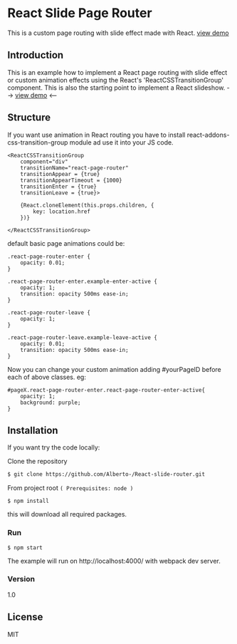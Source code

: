 #  React Slide Page Router

This is a custom page routing with slide effect made with React. [view demo]


## Introduction

This is an example how to implement a React page routing with slide effect or custom animation effects using the React's 'ReactCSSTransitionGroup' component.
This is also the starting point to implement a React slideshow.
 --> [view demo] <--

## Structure


If you want use  animation in React routing you have to install react-addons-css-transition-group module ad use it into your JS code.


	<ReactCSSTransitionGroup
		component="div"
		transitionName="react-page-router"
		transitionAppear = {true}
		transitionAppearTimeout = {1000}
		transitionEnter = {true}
		transitionLeave = {true}>

        {React.cloneElement(this.props.children, {
            key: location.href
        })}

	</ReactCSSTransitionGroup>


default basic page animations could be:
```
.react-page-router-enter {
    opacity: 0.01;
}

.react-page-router-enter.example-enter-active {
    opacity: 1;
    transition: opacity 500ms ease-in;
}

.react-page-router-leave {
    opacity: 1;
}

.react-page-router-leave.example-leave-active {
    opacity: 0.01;
    transition: opacity 500ms ease-in;
}
```

Now you can change your custom animation adding #yourPageID before each of above classes.
eg:
```
#pageX.react-page-router-enter.react-page-router-enter-active{
    opacity: 1;
    background: purple;
}
```

## Installation

If you want try the code locally:

Clone the repository

```sh
$ git clone https://github.com/Alberto-/React-slide-router.git
```


From project root `(
Prerequisites: node
)`


```
$ npm install
```
this will download all required packages.


### Run

```
$ npm start
```

The example will run on http://localhost:4000/ with webpack dev server.



### Version
1.0

## License

MIT

[view demo]: <https://alberto-.github.io/React-slide-router/>
